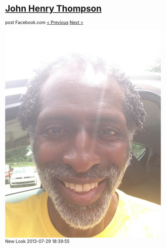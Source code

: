 # [John Henry Thompson](../README.md)
post Facebook.com
[< Previous](2013-07-29-2.md) [Next >](2013-07-03-2.md)

[![](../media/2013-07-29/New-Look-2.jpg)](../README.md)
New Look
2013-07-29 18:39:55